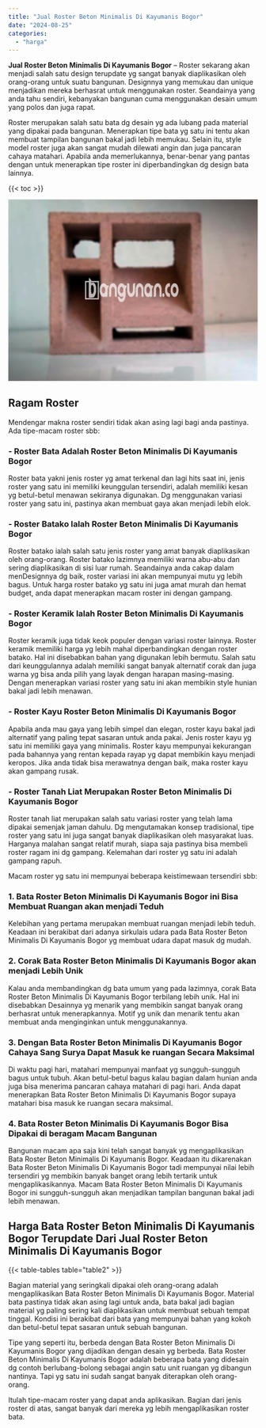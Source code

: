 ```yaml
---
title: "Jual Roster Beton Minimalis Di Kayumanis Bogor"
date: "2024-08-25"
categories: 
  - "harga"
---
```


**Jual Roster Beton Minimalis Di Kayumanis Bogor** – Roster sekarang akan menjadi salah satu design terupdate yg sangat banyak diaplikasikan oleh orang-orang untuk suatu bangunan. Designnya yang memukau dan unique menjadikan mereka berhasrat untuk menggunakan roster. Seandainya yang anda tahu sendiri, kebanyakan bangunan cuma menggunakan desain umum yang polos dan juga rapat.

Roster merupakan salah satu bata dg desain yg ada lubang pada material yang dipakai pada bangunan. Menerapkan tipe bata yg satu ini tentu akan membuat tampilan bangunan bakal jadi lebih memukau. Selain itu, style model roster juga akan sangat mudah dilewati angin dan juga pancaran cahaya matahari. Apabila anda memerlukannya, benar-benar yang pantas dengan untuk menerapkan tipe roster ini diperbandingkan dg design bata lainnya.

{{< toc >}}

![Jual Roster Beton Minimalis Di Kayumanis Bogor](/images/bata-roster-minimalis-04.png)

## Ragam Roster

Mendengar makna roster sendiri tidak akan asing lagi bagi anda pastinya. Ada tipe-macam roster sbb:

### \- Roster Bata Adalah Roster Beton Minimalis Di Kayumanis Bogor

Roster bata yakni jenis roster yg amat terkenal dan lagi hits saat ini, jenis roster yang satu ini memiliki keunggulan tersendiri, adalah memiliki kesan yg betul-betul menawan sekiranya digunakan. Dg menggunakan variasi roster yang satu ini, pastinya akan membuat gaya akan menjadi lebih elok.

### \- Roster Batako Ialah Roster Beton Minimalis Di Kayumanis Bogor

Roster batako ialah salah satu jenis roster yang amat banyak diaplikasikan oleh orang-orang. Roster batako lazimnya memiliki warna abu-abu dan sering diaplikasikan di sisi luar rumah. Seandainya anda cakap dalam menDesignnya dg baik, roster variasi ini akan mempunyai mutu yg lebih bagus. Untuk harga roster batako yg satu ini juga amat murah dan hemat budget, anda dapat menerapkan macam roster ini dengan gampang.

### \- Roster Keramik Ialah Roster Beton Minimalis Di Kayumanis Bogor

Roster keramik juga tidak keok populer dengan variasi roster lainnya. Roster keramik memiliki harga yg lebih mahal diperbandingkan dengan roster batako. Hal ini disebabkan bahan yang digunakan lebih bermutu. Salah satu dari keunggulannya adalah memiliki sangat banyak alternatif corak dan juga warna yg bisa anda pilih yang layak dengan harapan masing-masing. Dengan menerapkan variasi roster yang satu ini akan membikin style hunian bakal jadi lebih menawan.

### \- Roster Kayu Roster Beton Minimalis Di Kayumanis Bogor

Apabila anda mau gaya yang lebih simpel dan elegan, roster kayu bakal jadi alternatif yang paling tepat sasaran untuk anda pakai. Jenis roster kayu yg satu ini memiliki gaya yang minimalis. Roster kayu mempunyai kekurangan pada bahannya yang rentan kepada rayap yg dapat membikin kayu menjadi keropos. Jika anda tidak bisa merawatnya dengan baik, maka roster kayu akan gampang rusak.

### \- Roster Tanah Liat Merupakan Roster Beton Minimalis Di Kayumanis Bogor

Roster tanah liat merupakan salah satu variasi roster yang telah lama dipakai semenjak jaman dahulu. Dg mengutamakan konsep tradisional, tipe roster yang satu ini juga sangat banyak diaplikasikan oleh masyarakat luas. Harganya malahan sangat relatif murah, siapa saja pastinya bisa membeli roster ragam ini dg gampang. Kelemahan dari roster yg satu ini adalah gampang rapuh.

Macam roster yg satu ini mempunyai beberapa keistimewaan tersendiri sbb:

### 1\. Bata Roster Beton Minimalis Di Kayumanis Bogor ini Bisa Membuat Ruangan akan menjadi Teduh

Kelebihan yang pertama merupakan membuat ruangan menjadi lebih teduh. Keadaan ini berakibat dari adanya sirkulais udara pada Bata Roster Beton Minimalis Di Kayumanis Bogor yg membuat udara dapat masuk dg mudah.

### 2\. Corak Bata Roster Beton Minimalis Di Kayumanis Bogor akan menjadi Lebih Unik

Kalau anda membandingkan dg bata umum yang pada lazimnya, corak Bata Roster Beton Minimalis Di Kayumanis Bogor terbilang lebih unik. Hal ini disebabkan Desainnya yg menarik yang membikin sangat banyak orang berhasrat untuk menerapkannya. Motif yg unik dan menarik tentu akan membuat anda menginginkan untuk menggunakannya.

### 3\. Dengan Bata Roster Beton Minimalis Di Kayumanis Bogor Cahaya Sang Surya Dapat Masuk ke ruangan Secara Maksimal

Di waktu pagi hari, matahari mempunyai manfaat yg sungguh-sungguh bagus untuk tubuh. Akan betul-betul bagus kalau bagian dalam hunian anda juga bisa menerima pancaran cahaya matahari di pagi hari. Anda dapat menerapkan Bata Roster Beton Minimalis Di Kayumanis Bogor supaya matahari bisa masuk ke ruangan secara maksimal.

### 4\. Bata Roster Beton Minimalis Di Kayumanis Bogor Bisa Dipakai di beragam Macam Bangunan

Bangunan macam apa saja kini telah sangat banyak yg mengaplikasikan Bata Roster Beton Minimalis Di Kayumanis Bogor. Keadaan itu dikarenakan Bata Roster Beton Minimalis Di Kayumanis Bogor tadi mempunyai nilai lebih tersendiri yg membikin banyak banget orang lebih tertarik untuk mengaplikasikannya. Macam Bata Roster Beton Minimalis Di Kayumanis Bogor ini sungguh-sungguh akan menjadikan tampilan bangunan bakal jadi lebih menawan.

## Harga Bata Roster Beton Minimalis Di Kayumanis Bogor Terupdate Dari Jual Roster Beton Minimalis Di Kayumanis Bogor

{{< table-tables table="table2" >}}

Bagian material yang seringkali dipakai oleh orang-orang adalah mengaplikasikan Bata Roster Beton Minimalis Di Kayumanis Bogor. Material bata pastinya tidak akan asing lagi untuk anda, bata bakal jadi bagian material yg paling sering kali diaplikasikan untuk membuat sebuah tempat tinggal. Kondisi ini berakibat dari bata yang mempunyai bahan yang kokoh dan betul-betul tepat sasaran untuk sebuah bangunan.

Tipe yang seperti itu, berbeda dengan Bata Roster Beton Minimalis Di Kayumanis Bogor yang dijadikan dengan desain yg berbeda. Bata Roster Beton Minimalis Di Kayumanis Bogor adalah beberapa bata yang didesain dg contoh berlubang-bolong sebagai angin satu unit ruangan yg dibangun nantinya. Tapi yg satu ini sudah sangat banyak diterapkan oleh orang-orang.

Itulah tipe-macam roster yang dapat anda aplikasikan. Bagian dari jenis roster di atas, sangat banyak dari mereka yg lebih mengaplikasikan roster bata.
